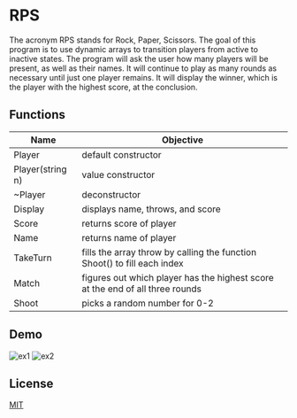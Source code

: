 
# RPS

The acronym RPS stands for Rock, Paper, Scissors. The goal of this program is to use dynamic arrays to transition players from active to inactive states. The program will ask the user how many players will be present, as well as their names. It will continue to play as many rounds as necessary until just one player remains. It will display the winner, which is the player with the highest score, at the conclusion.
## Functions

| Name             | Objective                |
| ----------------- | -------------------------- |
| Player | default constructor |
| Player(string n) | value constructor |
| ~Player | deconstructor |
| Display | displays name, throws, and score |
| Score | returns score of player |
| Name | returns name of player |
| TakeTurn | fills the array throw by calling the function Shoot() to fill each index |
| Match | figures out which player has the highest score at the end of all three rounds |
| Shoot | picks a random number for 0-2 |


## Demo

![ex1](https://s7.gifyu.com/images/ezgif.com-gif-maker6bacd3e2a24bef33.gif)
![ex2](https://s7.gifyu.com/images/ezgif.com-gif-maker-23857ed919302f77c.gif)


## License

[MIT](https://choosealicense.com/licenses/mit/)

